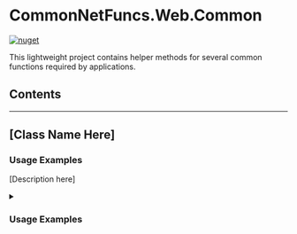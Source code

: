 # CommonNetFuncs.Web.Common

[![nuget](https://img.shields.io/nuget/dt/CommonNetFuncs.Web.Common)](https://www.nuget.org/packages/CommonNetFuncs.Web.Common/)

This lightweight project contains helper methods for several common functions required by applications.

## Contents

<!-- - [Class Name](#) -->

---

## [Class Name Here]

### Usage Examples

[Description here]

<details>
<summary><h3>Usage Examples</h3></summary>

#### [MethodNameHere]

```cs
//Code here
```

</details>
